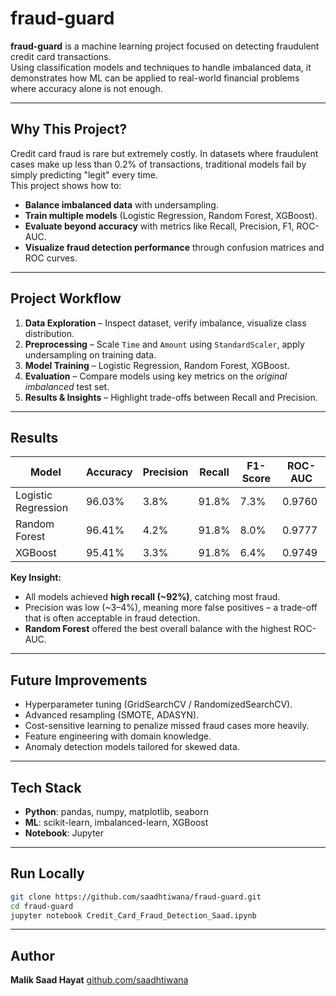 # fraud-guard

**fraud-guard** is a machine learning project focused on detecting fraudulent credit card transactions.  
Using classification models and techniques to handle imbalanced data, it demonstrates how ML can be applied to real-world financial problems where accuracy alone is not enough.  

---

## Why This Project?
Credit card fraud is rare but extremely costly. In datasets where fraudulent cases make up less than 0.2% of transactions, traditional models fail by simply predicting "legit" every time.  
This project shows how to:
- **Balance imbalanced data** with undersampling.  
- **Train multiple models** (Logistic Regression, Random Forest, XGBoost).  
- **Evaluate beyond accuracy** with metrics like Recall, Precision, F1, ROC-AUC.  
- **Visualize fraud detection performance** through confusion matrices and ROC curves.  

---

## Project Workflow
1. **Data Exploration** – Inspect dataset, verify imbalance, visualize class distribution.  
2. **Preprocessing** – Scale `Time` and `Amount` using `StandardScaler`, apply undersampling on training data.  
3. **Model Training** – Logistic Regression, Random Forest, XGBoost.  
4. **Evaluation** – Compare models using key metrics on the *original imbalanced* test set.  
5. **Results & Insights** – Highlight trade-offs between Recall and Precision.  

---

## Results
| Model                | Accuracy | Precision | Recall | F1-Score | ROC-AUC |
|-----------------------|----------|-----------|--------|----------|---------|
| Logistic Regression   | 96.03%   | 3.8%      | 91.8%  | 7.3%     | 0.9760  |
| Random Forest         | 96.41%   | 4.2%      | 91.8%  | 8.0%     | 0.9777  |
| XGBoost               | 95.41%   | 3.3%      | 91.8%  | 6.4%     | 0.9749  |

**Key Insight:**  
- All models achieved **high recall (~92%)**, catching most fraud.  
- Precision was low (~3–4%), meaning more false positives – a trade-off that is often acceptable in fraud detection.  
- **Random Forest** offered the best overall balance with the highest ROC-AUC.  

---

## Future Improvements
- Hyperparameter tuning (GridSearchCV / RandomizedSearchCV).  
- Advanced resampling (SMOTE, ADASYN).  
- Cost-sensitive learning to penalize missed fraud cases more heavily.  
- Feature engineering with domain knowledge.  
- Anomaly detection models tailored for skewed data.  

---

## Tech Stack
- **Python**: pandas, numpy, matplotlib, seaborn  
- **ML**: scikit-learn, imbalanced-learn, XGBoost  
- **Notebook**: Jupyter  

---

## Run Locally
```bash
git clone https://github.com/saadhtiwana/fraud-guard.git
cd fraud-guard
jupyter notebook Credit_Card_Fraud_Detection_Saad.ipynb
````

---

## Author

**Malik Saad Hayat**
[github.com/saadhtiwana](https://github.com/saadhtiwana)

```

